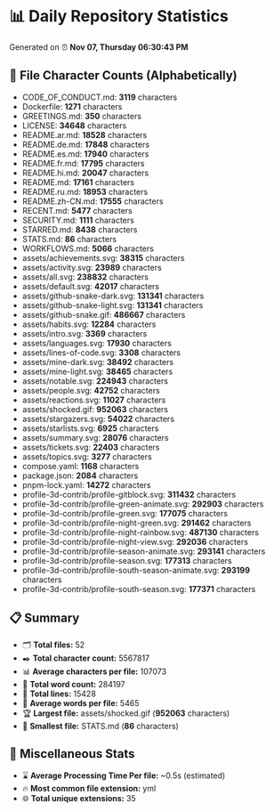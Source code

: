 # 📊 Daily Repository Statistics
Generated on ⏰ **Nov 07, Thursday 06:30:43 PM**

## 📂 File Character Counts (Alphabetically)
- CODE_OF_CONDUCT.md: **3119** characters
- Dockerfile: **1271** characters
- GREETINGS.md: **350** characters
- LICENSE: **34648** characters
- README.ar.md: **18528** characters
- README.de.md: **17848** characters
- README.es.md: **17940** characters
- README.fr.md: **17795** characters
- README.hi.md: **20047** characters
- README.md: **17161** characters
- README.ru.md: **18953** characters
- README.zh-CN.md: **17555** characters
- RECENT.md: **5477** characters
- SECURITY.md: **1111** characters
- STARRED.md: **8438** characters
- STATS.md: **86** characters
- WORKFLOWS.md: **5066** characters
- assets/achievements.svg: **38315** characters
- assets/activity.svg: **23989** characters
- assets/all.svg: **238832** characters
- assets/default.svg: **42017** characters
- assets/github-snake-dark.svg: **131341** characters
- assets/github-snake-light.svg: **131341** characters
- assets/github-snake.gif: **486667** characters
- assets/habits.svg: **12284** characters
- assets/intro.svg: **3369** characters
- assets/languages.svg: **17930** characters
- assets/lines-of-code.svg: **3308** characters
- assets/mine-dark.svg: **38492** characters
- assets/mine-light.svg: **38465** characters
- assets/notable.svg: **224943** characters
- assets/people.svg: **42752** characters
- assets/reactions.svg: **11027** characters
- assets/shocked.gif: **952063** characters
- assets/stargazers.svg: **54022** characters
- assets/starlists.svg: **6925** characters
- assets/summary.svg: **28076** characters
- assets/tickets.svg: **22403** characters
- assets/topics.svg: **3277** characters
- compose.yaml: **1168** characters
- package.json: **2084** characters
- pnpm-lock.yaml: **14272** characters
- profile-3d-contrib/profile-gitblock.svg: **311432** characters
- profile-3d-contrib/profile-green-animate.svg: **292903** characters
- profile-3d-contrib/profile-green.svg: **177075** characters
- profile-3d-contrib/profile-night-green.svg: **291462** characters
- profile-3d-contrib/profile-night-rainbow.svg: **487130** characters
- profile-3d-contrib/profile-night-view.svg: **292036** characters
- profile-3d-contrib/profile-season-animate.svg: **293141** characters
- profile-3d-contrib/profile-season.svg: **177313** characters
- profile-3d-contrib/profile-south-season-animate.svg: **293199** characters
- profile-3d-contrib/profile-south-season.svg: **177371** characters

## 📋 Summary
- 🗂️ **Total files:** 52
- ✒️ **Total character count:** 5567817
- 📊 **Average characters per file:** 107073
- 📝 **Total word count:** 284197
- 🧾 **Total lines:** 15428
- 📐 **Average words per file:** 5465
- 🏆 **Largest file:** assets/shocked.gif (**952063** characters)
- 🥉 **Smallest file:** STATS.md (**86** characters)

## 🌟 Miscellaneous Stats
- ⌛ **Average Processing Time Per file:** ~0.5s (estimated)
- 🔥 **Most common file extension:** yml
- 🌐 **Total unique extensions:** 35
